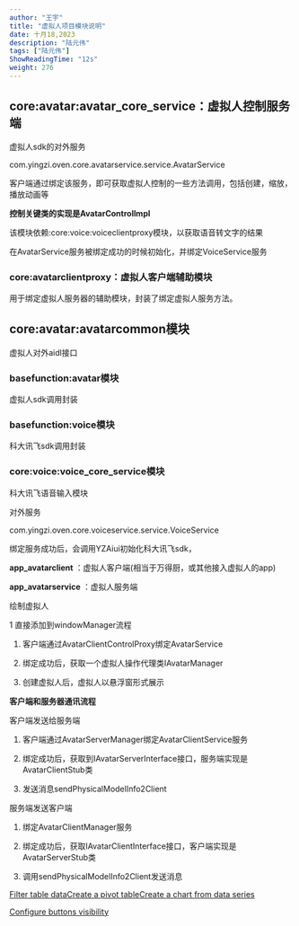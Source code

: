 ```yaml
---
author: "王宇"
title: "虚拟人项目模块说明"
date: 十月18,2023
description: "陆元伟"
tags: ["陆元伟"]
ShowReadingTime: "12s"
weight: 276
---
```

  

**core:avatar:avatar\_core\_service：虚拟人控制服务端**
----------------------------------------------

  

虚拟人sdk的对外服务

com.yingzi.oven.core.avatarservice.service.AvatarService

  

客户端通过绑定该服务，即可获取虚拟人控制的一些方法调用，包括创建，缩放，播放动画等

**控制关键类的实现是AvatarControlImpl**

  

该模块依赖:core:voice:voiceclientproxy模块，以获取语音转文字的结果

在AvatarService服务被绑定成功的时候初始化，并绑定VoiceService服务

  

### core:avatarclientproxy：虚拟人客户端辅助模块

用于绑定虚拟人服务器的辅助模块，封装了绑定虚拟人服务方法。

  

**core:avatar:avatarcommon模块**
------------------------------

虚拟人对外aidl接口

  

### basefunction:avatar模块

虚拟人sdk调用封装

### basefunction:voice模块

科大讯飞sdk调用封装

  

### core:voice:voice\_core\_service模块

科大讯飞语音输入模块

对外服务

com.yingzi.oven.core.voiceservice.service.VoiceService

绑定服务成功后，会调用YZAiui初始化科大讯飞sdk，

  

**app\_avatarclient** ：虚拟人客户端(相当于万得厨，或其他接入虚拟人的app)

**app\_avatarservice** ：虚拟人服务端

  

  

绘制虚拟人

1 直接添加到windowManager流程

1.  客户端通过AvatarClientControlProxy绑定AvatarService
    
2.  绑定成功后，获取一个虚拟人操作代理类IAvatarManager
    
3.  创建虚拟人后，虚拟人以悬浮窗形式展示

  

**客户端和服务器通讯流程**

客户端发送给服务端

1.  客户端通过AvatarServerManager绑定AvatarClientService服务
    
2.  绑定成功后，获取到IAvatarServerInterface接口，服务端实现是AvatarClientStub类
    
3.  发送消息sendPhysicalModelInfo2Client
    

服务端发送客户端

1.  绑定AvatarClientManager服务
    
2.  绑定成功后，获取IAvatarClientInterface接口，客户端实现是AvatarServerStub类
    
3.  调用sendPhysicalModelInfo2Client发送消息
    

[Filter table data](#)[Create a pivot table](#)[Create a chart from data series](#)

[Configure buttons visibility](/users/tfac-settings.action)